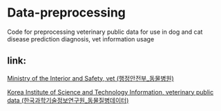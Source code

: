 # Data-preprocessing

Code for preprocessing veterinary public data for use in dog and cat disease prediction diagnosis, vet information usage

## link:
[Ministry of the Interior and Safety, vet (행정안전부_동물병원)](https://www.data.go.kr/data/15045050/fileData.do)

[Korea Institute of Science and Technology Information, veterinary public data (한국과학기술정보연구원_동물질병데이터)](https://www.data.go.kr/data/15050442/fileData.do)
